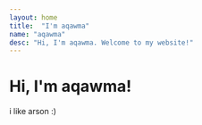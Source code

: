 ```yaml
---
layout: home
title:  "I'm aqawma"
name: "aqawma"
desc: "Hi, I'm aqawma. Welcome to my website!"
---
```


<head>
<link rel="shortcut icon" type="image/png" href="favicon.png?">
</head>

# Hi, I'm aqawma!
i like arson :)
